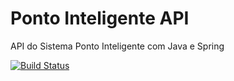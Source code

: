 # Ponto Inteligente API
API do Sistema Ponto Inteligente com Java e Spring

[![Build Status](https://travis-ci.org/feebsilvaa/ponto-inteligente-api.svg?branch=master)](https://travis-ci.org/feebsilvaa/ponto-inteligente-api)
